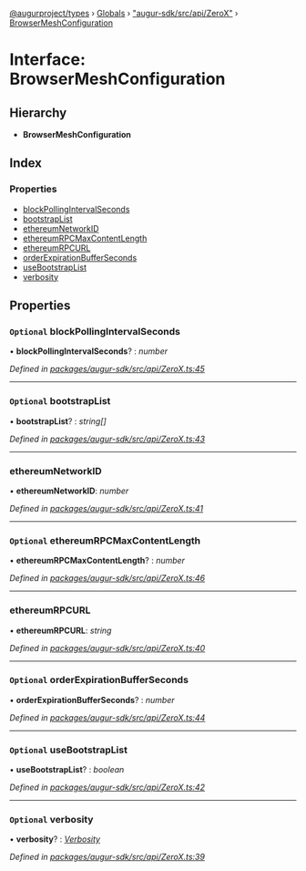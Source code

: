 [@augurproject/types](../README.md) › [Globals](../globals.md) › ["augur-sdk/src/api/ZeroX"](../modules/_augur_sdk_src_api_zerox_.md) › [BrowserMeshConfiguration](_augur_sdk_src_api_zerox_.browsermeshconfiguration.md)

# Interface: BrowserMeshConfiguration

## Hierarchy

* **BrowserMeshConfiguration**

## Index

### Properties

* [blockPollingIntervalSeconds](_augur_sdk_src_api_zerox_.browsermeshconfiguration.md#optional-blockpollingintervalseconds)
* [bootstrapList](_augur_sdk_src_api_zerox_.browsermeshconfiguration.md#optional-bootstraplist)
* [ethereumNetworkID](_augur_sdk_src_api_zerox_.browsermeshconfiguration.md#ethereumnetworkid)
* [ethereumRPCMaxContentLength](_augur_sdk_src_api_zerox_.browsermeshconfiguration.md#optional-ethereumrpcmaxcontentlength)
* [ethereumRPCURL](_augur_sdk_src_api_zerox_.browsermeshconfiguration.md#ethereumrpcurl)
* [orderExpirationBufferSeconds](_augur_sdk_src_api_zerox_.browsermeshconfiguration.md#optional-orderexpirationbufferseconds)
* [useBootstrapList](_augur_sdk_src_api_zerox_.browsermeshconfiguration.md#optional-usebootstraplist)
* [verbosity](_augur_sdk_src_api_zerox_.browsermeshconfiguration.md#optional-verbosity)

## Properties

### `Optional` blockPollingIntervalSeconds

• **blockPollingIntervalSeconds**? : *number*

*Defined in [packages/augur-sdk/src/api/ZeroX.ts:45](https://github.com/AugurProject/augur/blob/69c4be52bf/packages/augur-sdk/src/api/ZeroX.ts#L45)*

___

### `Optional` bootstrapList

• **bootstrapList**? : *string[]*

*Defined in [packages/augur-sdk/src/api/ZeroX.ts:43](https://github.com/AugurProject/augur/blob/69c4be52bf/packages/augur-sdk/src/api/ZeroX.ts#L43)*

___

###  ethereumNetworkID

• **ethereumNetworkID**: *number*

*Defined in [packages/augur-sdk/src/api/ZeroX.ts:41](https://github.com/AugurProject/augur/blob/69c4be52bf/packages/augur-sdk/src/api/ZeroX.ts#L41)*

___

### `Optional` ethereumRPCMaxContentLength

• **ethereumRPCMaxContentLength**? : *number*

*Defined in [packages/augur-sdk/src/api/ZeroX.ts:46](https://github.com/AugurProject/augur/blob/69c4be52bf/packages/augur-sdk/src/api/ZeroX.ts#L46)*

___

###  ethereumRPCURL

• **ethereumRPCURL**: *string*

*Defined in [packages/augur-sdk/src/api/ZeroX.ts:40](https://github.com/AugurProject/augur/blob/69c4be52bf/packages/augur-sdk/src/api/ZeroX.ts#L40)*

___

### `Optional` orderExpirationBufferSeconds

• **orderExpirationBufferSeconds**? : *number*

*Defined in [packages/augur-sdk/src/api/ZeroX.ts:44](https://github.com/AugurProject/augur/blob/69c4be52bf/packages/augur-sdk/src/api/ZeroX.ts#L44)*

___

### `Optional` useBootstrapList

• **useBootstrapList**? : *boolean*

*Defined in [packages/augur-sdk/src/api/ZeroX.ts:42](https://github.com/AugurProject/augur/blob/69c4be52bf/packages/augur-sdk/src/api/ZeroX.ts#L42)*

___

### `Optional` verbosity

• **verbosity**? : *[Verbosity](../enums/_augur_sdk_src_api_zerox_.verbosity.md)*

*Defined in [packages/augur-sdk/src/api/ZeroX.ts:39](https://github.com/AugurProject/augur/blob/69c4be52bf/packages/augur-sdk/src/api/ZeroX.ts#L39)*
